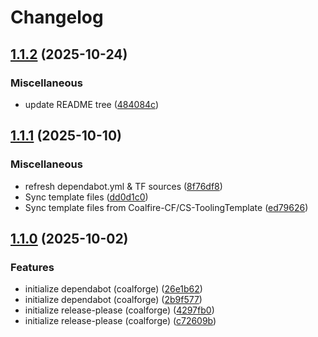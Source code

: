 # Changelog

## [1.1.2](https://github.com/Coalfire-CF/terraform-aws-securitygroup/compare/v1.1.1...v1.1.2) (2025-10-24)


### Miscellaneous

* update README tree ([484084c](https://github.com/Coalfire-CF/terraform-aws-securitygroup/commit/484084cc6494a121a598d66aa9ef23c802f2457f))

## [1.1.1](https://github.com/Coalfire-CF/terraform-aws-securitygroup/compare/v1.1.0...v1.1.1) (2025-10-10)


### Miscellaneous

* refresh dependabot.yml & TF sources ([8f76df8](https://github.com/Coalfire-CF/terraform-aws-securitygroup/commit/8f76df82cdbf15914b76c3bb4c4b0f90615c3847))
* Sync template files ([dd0d1c0](https://github.com/Coalfire-CF/terraform-aws-securitygroup/commit/dd0d1c0097608dd245435df7dec83138675978e4))
* Sync template files from Coalfire-CF/CS-ToolingTemplate ([ed79626](https://github.com/Coalfire-CF/terraform-aws-securitygroup/commit/ed79626d80c420d14f2cf2e6cdb8e215520648d9))

## [1.1.0](https://github.com/Coalfire-CF/terraform-aws-securitygroup/compare/v1.0.2...v1.1.0) (2025-10-02)


### Features

* initialize dependabot (coalforge) ([26e1b62](https://github.com/Coalfire-CF/terraform-aws-securitygroup/commit/26e1b62c6852dd29cf278914b0c4691645af934f))
* initialize dependabot (coalforge) ([2b9f577](https://github.com/Coalfire-CF/terraform-aws-securitygroup/commit/2b9f57719c354a610daf40e0b6f7e93e924f61bf))
* initialize release-please (coalforge) ([4297fb0](https://github.com/Coalfire-CF/terraform-aws-securitygroup/commit/4297fb0e28696d408d596e5c53711a4fc30120a0))
* initialize release-please (coalforge) ([c72609b](https://github.com/Coalfire-CF/terraform-aws-securitygroup/commit/c72609b97754081df91b12a266f7a2cf5d23e647))
